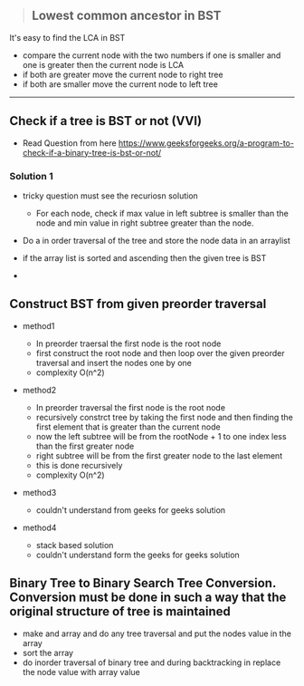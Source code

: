> ## Lowest common ancestor in BST

It's easy to find the LCA in BST
- compare the current node with the two numbers if one is smaller and one is greater then the current node is LCA
- if both are greater move the current node to right tree
- if both are smaller move the current node to left tree

---------------------------------------------------------------------------------------------------

## Check if a tree is BST or not (VVI)

- Read Question from here https://www.geeksforgeeks.org/a-program-to-check-if-a-binary-tree-is-bst-or-not/

### Solution 1

- tricky question must see the recuriosn solution
   - For each node, check if max value in left subtree is smaller than the node and min value in right subtree greater than the node.


- Do a in order traversal of the tree and store the node data in an arraylist
- if the array list is sorted and ascending then the given tree is BST 


- 




## Construct BST from given preorder traversal

- method1
    - In preorder traersal the first node is the root node
    - first construct the root node and then loop over the given preorder traversal and insert the nodes one by one
    - complexity O(n^2)
- method2
    - In preorder traversal the first node is the root node
    - recursively constrct tree by taking the first node and then finding the first element that is greater than the current node
    - now the left subtree will be from the rootNode + 1 to one index less than the first greater node
    - right subtree will be from the first greater node to the last element
    - this is done recursively
    - complexity O(n^2)

- method3
    - couldn't understand from geeks for geeks solution

- method4
    - stack based solution
    - couldn't understand form the geeks for geeks solution


## Binary Tree to Binary Search Tree Conversion. Conversion must be done in such a way that the original structure of tree is maintained

- make and array and do any tree traversal and put the nodes value in the array
- sort the array
- do inorder traversal of binary tree and during backtracking in replace the node value with array value